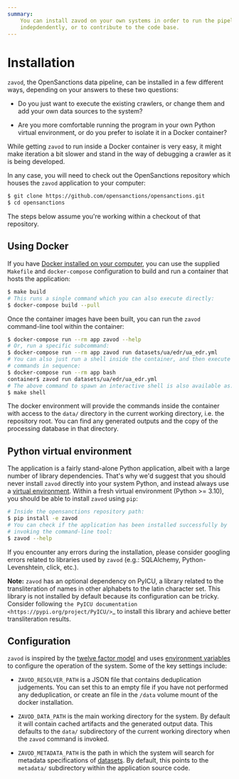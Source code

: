 ```yaml
---
summary:
    You can install zavod on your own systems in order to run the pipeline
    indepdendently, or to contribute to the code base. 
---
```


# Installation

`zavod`, the OpenSanctions data pipeline, can be installed in a few different ways, depending on your answers to these two questions:

* Do you just want to execute the existing crawlers, or change them and add your own
  data sources to the system?

* Are you more comfortable running the program in your own Python virtual environment,
  or do you prefer to isolate it in a Docker container?

While getting `zavod` to run inside a Docker container is very easy, it might make iteration a bit slower and stand in the way of debugging a crawler as it is being developed.

In any case, you will need to check out the OpenSanctions repository which houses the `zavod` application to your computer:

```bash
$ git clone https://github.com/opensanctions/opensanctions.git
$ cd opensanctions
```

The steps below assume you're working within a checkout of that repository.

## Using Docker

If you have [Docker installed on your computer](https://docs.docker.com/get-docker/), you can use the supplied `Makefile` and `docker-compose` configuration to build and run a container that hosts the application:

```bash
$ make build
# This runs a single command which you can also execute directly:
$ docker-compose build --pull
```

Once the container images have been built, you can run the `zavod` command-line
tool within the container:

```bash
$ docker-compose run --rm app zavod --help
# Or, run a specific subcommand:
$ docker-compose run --rm app zavod run datasets/ua/edr/ua_edr.yml
# You can also just run a shell inside the container, and then execute multiple
# commands in sequence:
$ docker-compose run --rm app bash
container$ zavod run datasets/ua/edr/ua_edr.yml
# The above command to spawn an interactive shell is also available as:
$ make shell
```

The docker environment will provide the commands inside the container with access to the `data/` directory in the current working directory, i.e. the repository root. You can find any generated outputs and the copy of the processing database in that directory.

## Python virtual environment

The application is a fairly stand-alone Python application, albeit with a large number of library dependencies. That's why we'd suggest that you should never install `zavod` directly into your system Python, and instead always use a [virtual environment](https://docs.python.org/3/tutorial/venv.html). Within a fresh virtual environment (Python >= 3.10), you should be able to install `zavod` using `pip`:

```bash
# Inside the opensanctions repository path:
$ pip install -e zavod
# You can check if the application has been installed successfully by
# invoking the command-line tool:
$ zavod --help
```

If you encounter any errors during the installation, please consider googling errors related to libraries used by `zavod` (e.g.: SQLAlchemy, Python-Levenshtein, click, etc.).


**Note:** `zavod` has an optional dependency on PyICU, a library related to the transliteration of names in other alphabets to the latin character set. This library is not installed by default because its configuration can be tricky. Consider following `the PyICU documentation <https://pypi.org/project/PyICU/>`_ to install this library and achieve better transliteration results.


## <a id="updates"></a> Configuration

`zavod` is inspired by the [twelve factor model](https://12factor.net/) and uses
[environment variables](https://www.twilio.com/blog/2017/01/how-to-set-environment-variables.html) to configure the operation of the system. Some of the key settings include:

* `ZAVOD_RESOLVER_PATH` is a JSON file that contains deduplication
  judgements. You can set this to an empty file if you have not performed any
  deduplication, or create an file in the `/data` volume mount of the docker
  installation.

* `ZAVOD_DATA_PATH` is the main working directory for the system. By
  default it will contain cached artifacts and the generated output data. This
  defaults to the `data/` subdirectory of the current working directory when the
  `zavod` command is invoked.

* `ZAVOD_METADATA_PATH` is the path in which the system will search for
  metadata specifications of [datasets](/datasets/). By default, this points
  to the `metadata/` subdirectory within the application source code.